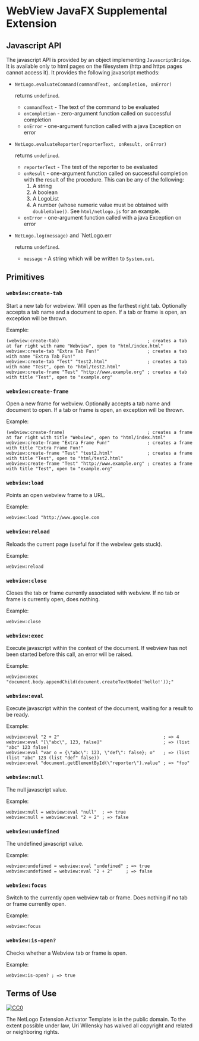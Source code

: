 # WebView JavaFX Supplemental Extension

## Javascript API

The javascript API is provided by an object implementing `JavascriptBridge`.
It is available only to html pages on the filesystem (http and https pages cannot access it).
It provides the following javascript methods:

* `NetLogo.evaluateCommand(commandText, onCompletion, onError)`

  returns `undefined`.

  * `commandText` - The text of the command to be evaluated
  * `onCompletion` - zero-argument function called on successful completion
  * `onError` - one-argument function called with a java Exception on error

* `NetLogo.evaluateReporter(reporterText, onResult, onError)`

  returns `undefined`.

  * `reporterText` - The text of the reporter to be evaluated
  * `onResult` - one-argument function called on successful completion with the result of the procedure. This can be any of the following:
    1. A string
    2. A boolean
    3. A LogoList
    4. A number (whose numeric value must be obtained with `doubleValue()`. See `html/netlogo.js` for an example.
  * `onError` - one-argument function called with a java Exception on error

* `NetLogo.log(message)` and `NetLogo.err

  returns `undefined`.

  * `message` - A string which will be written to `System.out`.

## Primitives

### `webview:create-tab`

Start a new tab for webview. Will open as the farthest right tab.
Optionally accepts a tab name and a document to open.
If a tab or frame is open, an exception will be thrown.

Example:
```NetLogo
(webview:create-tab)                                 ; creates a tab at far right with name "Webview", open to "html/index.html"
webview:create-tab "Extra Tab Fun!"                  ; creates a tab with name "Extra Tab Fun!"
webview:create-tab "Test" "test2.html"               ; creates a tab with name "Test", open to "html/test2.html"
webview:create-frame "Test" "http://www.example.org" ; creates a tab with title "Test", open to "example.org"
```

### `webview:create-frame`

Open a new frame for webview.
Optionally accepts a tab name and document to open.
If a tab or frame is open, an exception will be thrown.

Example:
```NetLogo
(webview:create-frame)                               ; creates a frame at far right with title "Webview", open to "html/index.html"
webview:create-frame "Extra Frame Fun!"              ; creates a frame with title "Extra Frame Fun!"
webview:create-frame "Test" "test2.html"             ; creates a frame with title "Test", open to "html/test2.html"
webview:create-frame "Test" "http://www.example.org" ; creates a frame with title "Test", open to "example.org"
```

### `webview:load`

Points an open webview frame to a URL.

Example:
```NetLogo
webview:load "http://www.google.com
```

### `webview:reload`

Reloads the current page (useful for if the webview gets stuck).

Example:
```NetLogo
webview:reload
```

### `webview:close`

Closes the tab or frame currently associated with webview.
If no tab or frame is currently open, does nothing.

Example:
```NetLogo
webview:close
```

### `webview:exec`

Execute javascript within the context of the document.
If webview has not been started before this call, an error will be raised.

Example:

```NetLogo
webview:exec "document.body.appendChild(document.createTextNode('hello!'));"
```

### `webview:eval`

Execute javascript within the context of the document, waiting for a result to be ready.

Example:

```NetLogo
webview:eval "2 + 2"                                       ; => 4
webview:eval "[\"abc\", 123, false]"                       ; => (list "abc" 123 false)
webview:eval "var o = {\"abc\": 123, \"def\": false}; o"   ; => (list (list "abc" 123 (list "def" false))
webview:eval "document.getElementById(\"reporter\").value" ; => "foo"
```

### `webview:null`

The null javascript value.

Example:

```NetLogo
webview:null = webview:eval "null"  ; => true
webview:null = webview:eval "2 + 2" ; => false
```

### `webview:undefined`

The undefined javascript value.

Example:
```NetLogo
webview:undefined = webview:eval "undefined" ; => true
webview:undefined = webview:eval "2 + 2"     ; => false
```

### `webview:focus`

Switch to the currently open webview tab or frame.
Does nothing if no tab or frame currently open.

Example:

```NetLogo
webview:focus
```

### `webview:is-open?`

Checks whether a Webview tab or frame is open.

Example:

```NetLogo
webview:is-open? ; => true
```

## Terms of Use

[![CC0](http://i.creativecommons.org/p/zero/1.0/88x31.png)](http://creativecommons.org/publicdomain/zero/1.0/)

The NetLogo Extension Activator Template is in the public domain.  To the extent possible under law, Uri Wilensky has waived all copyright and related or neighboring rights.

